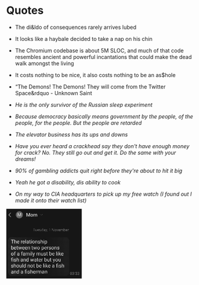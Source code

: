 # Quotes

- The di&amp;ldo of consequences rarely arrives lubed

- It looks like a haybale decided to take a nap on his chin

- The Chromium codebase is about 5M SLOC, and much of that code resembles ancient and powerful incantations that could make the dead walk amongst the living

- It costs nothing to be nice, it also costs nothing to be an as$hole

- &ldquo;The Demons! The Demons! They will come from the Twitter Space&rdquo - Unknown Saint

- _He is the only survivor of the Russian sleep experiment_

- _Because democracy basically means government by the people, of the people, for the people. But the people are retarded_

- _The elevator business has its ups and downs_

- _Have you ever heard a crackhead say they don&apos;t have enough money for crack? No. They still go out and get it. Do the same with your dreams!_

- _90% of gambling addicts quit right before they're about to hit it big_

- _Yeah he got a disability, dis ability to cook_

- _On my way to CIA headquarters to pick up my free watch (I found out I made it onto their watch list)_

<img src=".pix/mom_text.webp" style="width: 200px; height: auto;">
